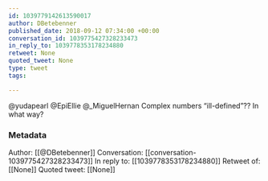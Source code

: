 ```yaml
---
id: 1039779142613590017
author: DBetebenner
published_date: 2018-09-12 07:34:00 +00:00
conversation_id: 1039775427328233473
in_reply_to: 1039778353178234880
retweet: None
quoted_tweet: None
type: tweet
tags:

---
```


@yudapearl @EpiEllie @_MiguelHernan Complex numbers “ill-defined”?? In what way?

### Metadata

Author: [[@DBetebenner]]
Conversation: [[conversation-1039775427328233473]]
In reply to: [[1039778353178234880]]
Retweet of: [[None]]
Quoted tweet: [[None]]
